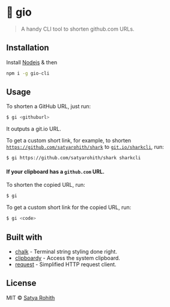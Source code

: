 # 🔗 gio
> A handy CLI tool to shorten github.com URLs.

## Installation

Install [Nodejs](https://nodejs.org) & then

```sh
npm i -g gio-cli
```

## Usage

To shorten a GitHub URL, just run:
```sh
$ gi <githuburl>
```
It outputs a git.io URL.

To get a custom short link, for example, to shorten [`https://github.com/satyarohith/shark`](https://github.com/satyarohith/shark) to [`git.io/sharkcli`](https://git.io/sharkcli), run:
```sh
$ gi https://github.com/satyarohith/shark sharkcli
```

#### If your clipboard has a `github.com` URL.

To shorten the copied URL, run:
```sh
$ gi
```

To get a custom short link for the copied URL, run:
```sh
$ gi <code>
```

## Built with

- [chalk](https://github.com/chalk/chalk) - Terminal string styling done right.
- [clipboardy](https://github.com/sindresorhus/clipboardy) - Access the system clipboard.
- [request](https://github.com/request/request) - Simplified HTTP request client.

## License

MIT © [Satya Rohith](https://satyarohith.com)
